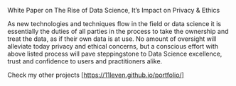 ﻿White Paper on The Rise of Data Science, It’s Impact on Privacy & Ethics

As new technologies and techniques flow in the field or
data science it is essentially the duties of all parties in
the process to take the ownership and treat the data,
as if their own data is at use. No amount of oversight
will alleviate today privacy and ethical concerns, but a
conscious effort with above listed process will pave
steppingstone to Data Science excellence, trust and
confidence to users and practitioners alike.


Check my other projects [https://11leven.github.io/portfolio/]
